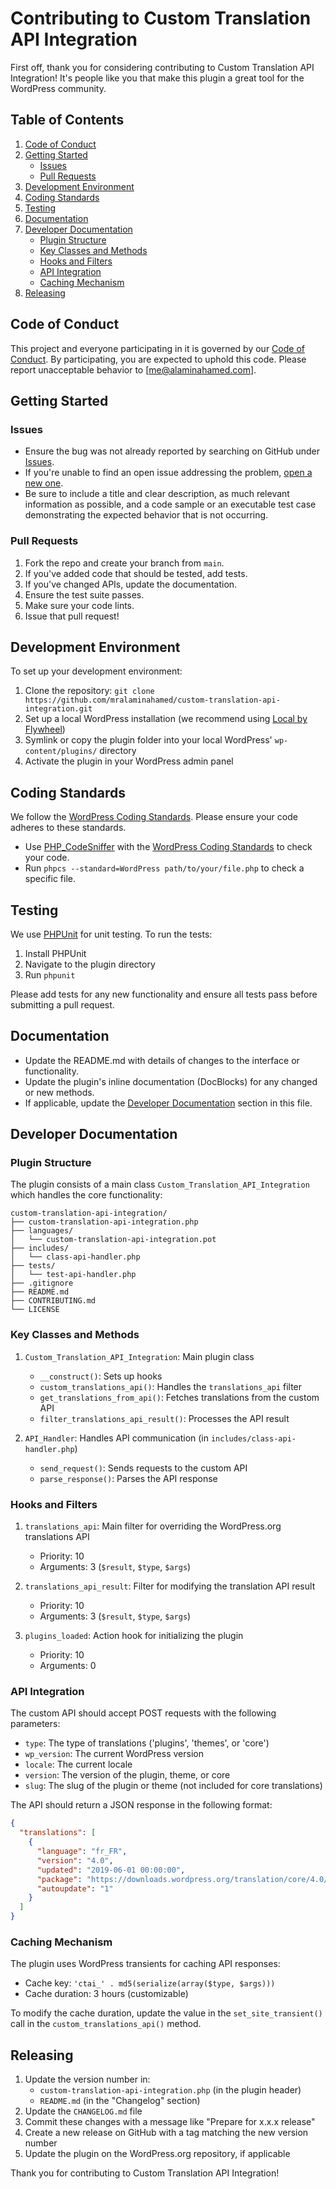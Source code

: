 # Contributing to Custom Translation API Integration

First off, thank you for considering contributing to Custom Translation API Integration! It's people like you that make this plugin a great tool for the WordPress community.

## Table of Contents

1. [Code of Conduct](#code-of-conduct)
2. [Getting Started](#getting-started)
   - [Issues](#issues)
   - [Pull Requests](#pull-requests)
3. [Development Environment](#development-environment)
4. [Coding Standards](#coding-standards)
5. [Testing](#testing)
6. [Documentation](#documentation)
7. [Developer Documentation](#developer-documentation)
   - [Plugin Structure](#plugin-structure)
   - [Key Classes and Methods](#key-classes-and-methods)
   - [Hooks and Filters](#hooks-and-filters)
   - [API Integration](#api-integration)
   - [Caching Mechanism](#caching-mechanism)
8. [Releasing](#releasing)

## Code of Conduct

This project and everyone participating in it is governed by our [Code of Conduct](CODE_OF_CONDUCT.md). By participating, you are expected to uphold this code. Please report unacceptable behavior to [me@alaminahamed.com].

## Getting Started

### Issues

- Ensure the bug was not already reported by searching on GitHub under [Issues](https://github.com/mralaminahamed/custom-translation-api-integration/issues).
- If you're unable to find an open issue addressing the problem, [open a new one](https://github.com/mralaminahamed/custom-translation-api-integration/issues/new).
- Be sure to include a title and clear description, as much relevant information as possible, and a code sample or an executable test case demonstrating the expected behavior that is not occurring.

### Pull Requests

1. Fork the repo and create your branch from `main`.
2. If you've added code that should be tested, add tests.
3. If you've changed APIs, update the documentation.
4. Ensure the test suite passes.
5. Make sure your code lints.
6. Issue that pull request!

## Development Environment

To set up your development environment:

1. Clone the repository: `git clone https://github.com/mralaminahamed/custom-translation-api-integration.git`
2. Set up a local WordPress installation (we recommend using [Local by Flywheel](https://localwp.com/))
3. Symlink or copy the plugin folder into your local WordPress' `wp-content/plugins/` directory
4. Activate the plugin in your WordPress admin panel

## Coding Standards

We follow the [WordPress Coding Standards](https://make.wordpress.org/core/handbook/best-practices/coding-standards/). Please ensure your code adheres to these standards.

- Use [PHP_CodeSniffer](https://github.com/squizlabs/PHP_CodeSniffer) with the [WordPress Coding Standards](https://github.com/WordPress/WordPress-Coding-Standards) to check your code.
- Run `phpcs --standard=WordPress path/to/your/file.php` to check a specific file.

## Testing

We use [PHPUnit](https://phpunit.de/) for unit testing. To run the tests:

1. Install PHPUnit
2. Navigate to the plugin directory
3. Run `phpunit`

Please add tests for any new functionality and ensure all tests pass before submitting a pull request.

## Documentation

- Update the README.md with details of changes to the interface or functionality.
- Update the plugin's inline documentation (DocBlocks) for any changed or new methods.
- If applicable, update the [Developer Documentation](#developer-documentation) section in this file.

## Developer Documentation

### Plugin Structure

The plugin consists of a main class `Custom_Translation_API_Integration` which handles the core functionality:

```
custom-translation-api-integration/
├── custom-translation-api-integration.php
├── languages/
│   └── custom-translation-api-integration.pot
├── includes/
│   └── class-api-handler.php
├── tests/
│   └── test-api-handler.php
├── .gitignore
├── README.md
├── CONTRIBUTING.md
└── LICENSE
```

### Key Classes and Methods

1. `Custom_Translation_API_Integration`: Main plugin class
   - `__construct()`: Sets up hooks
   - `custom_translations_api()`: Handles the `translations_api` filter
   - `get_translations_from_api()`: Fetches translations from the custom API
   - `filter_translations_api_result()`: Processes the API result

2. `API_Handler`: Handles API communication (in `includes/class-api-handler.php`)
   - `send_request()`: Sends requests to the custom API
   - `parse_response()`: Parses the API response

### Hooks and Filters

1. `translations_api`: Main filter for overriding the WordPress.org translations API
   - Priority: 10
   - Arguments: 3 (`$result`, `$type`, `$args`)

2. `translations_api_result`: Filter for modifying the translation API result
   - Priority: 10
   - Arguments: 3 (`$result`, `$type`, `$args`)

3. `plugins_loaded`: Action hook for initializing the plugin
   - Priority: 10
   - Arguments: 0

### API Integration

The custom API should accept POST requests with the following parameters:

- `type`: The type of translations ('plugins', 'themes', or 'core')
- `wp_version`: The current WordPress version
- `locale`: The current locale
- `version`: The version of the plugin, theme, or core
- `slug`: The slug of the plugin or theme (not included for core translations)

The API should return a JSON response in the following format:

```json
{
  "translations": [
    {
      "language": "fr_FR",
      "version": "4.0",
      "updated": "2019-06-01 00:00:00",
      "package": "https://downloads.wordpress.org/translation/core/4.0/fr_FR.zip",
      "autoupdate": "1"
    }
  ]
}
```

### Caching Mechanism

The plugin uses WordPress transients for caching API responses:

- Cache key: `'ctai_' . md5(serialize(array($type, $args)))`
- Cache duration: 3 hours (customizable)

To modify the cache duration, update the value in the `set_site_transient()` call in the `custom_translations_api()` method.

## Releasing

1. Update the version number in:
   - `custom-translation-api-integration.php` (in the plugin header)
   - `README.md` (in the "Changelog" section)
2. Update the `CHANGELOG.md` file
3. Commit these changes with a message like "Prepare for x.x.x release"
4. Create a new release on GitHub with a tag matching the new version number
5. Update the plugin on the WordPress.org repository, if applicable

Thank you for contributing to Custom Translation API Integration!
